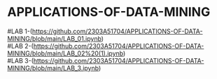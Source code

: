 # APPLICATIONS-OF-DATA-MINING
#LAB 1-(https://github.com/2303A51704/APPLICATIONS-OF-DATA-MINING/blob/main/LAB_01.ipynb)        
#LAB 2-(https://github.com/2303A51704/APPLICATIONS-OF-DATA-MINING/blob/main/LAB_02%20(1).ipynb)    
#LAB 3-(https://github.com/2303A51704/APPLICATIONS-OF-DATA-MINING/blob/main/LAB_3.ipynb)         
